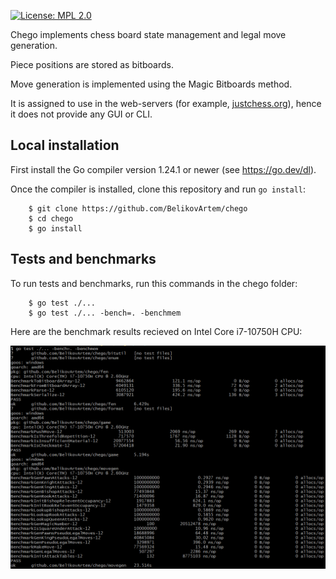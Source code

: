 [![License: MPL 2.0](https://img.shields.io/badge/License-MPL%202.0-brightgreen.svg)](https://opensource.org/licenses/MPL-2.0)

Chego implements chess board state management and legal move generation.

Piece positions are stored as bitboards.

Move generation is implemented using the Magic Bitboards method.

It is assigned to use in the web-servers (for example, [justchess.org](https://justchess.org/)),
hence it does not provide any GUI or CLI.

## Local installation

First install the Go compiler version 1.24.1 or newer (see https://go.dev/dl).

Once the compiler is installed, clone this repository and run `go install`:

```
	$ git clone https://github.com/BelikovArtem/chego
	$ cd chego
	$ go install
```

## Tests and benchmarks

To run tests and benchmarks, run this commands in the chego folder:  

```
	$ go test ./...
	$ go test ./... -bench=. -benchmem
```	

Here are the benchmark results recieved on Intel Core i7-10750H CPU:

![Benchmark results](./doc/benchmarks.png)
